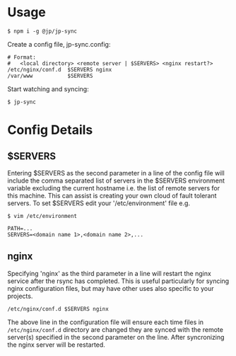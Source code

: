 # Usage

```
$ npm i -g @jp/jp-sync
```

Create a config file, jp-sync.config:

```
# Format:
#   <local directory> <remote server | $SERVERS> <nginx restart?>
/etc/nginx/conf.d  $SERVERS nginx
/var/www           $SERVERS
```

Start watching and syncing:

```
$ jp-sync
```

# Config Details

## $SERVERS

Entering $SERVERS as the second parameter in a line of the config file will include the comma separated list of servers in the $SERVERS environment variable excluding the current hostname i.e. the list of remote servers for this machine. This can assist is creating your own cloud of fault tolerant servers. To set $SERVERS edit your '/etc/environment' file e.g.

```
$ vim /etc/environment
```
```
PATH=...
SERVERS=<domain name 1>,<domain name 2>,...
```

## nginx

Specifying 'nginx' as the third parameter in a line will restart the nginx service after the rsync has completed. This is useful particularly for syncing nginx configuration files, but may have other uses also specific to your projects.

```
/etc/nginx/conf.d $SERVERS nginx
```

The above line in the configuration file will ensure each time files in ```/etc/nginx/conf.d``` directory are changed they are synced with the remote server(s) specified in the second parameter on the line. After syncronizing the nginx server will be restarted.